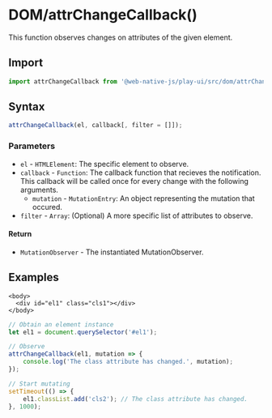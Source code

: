 # DOM/attrChangeCallback\(\)

This function observes changes on attributes of the given element.

## Import

```javascript
import attrChangeCallback from '@web-native-js/play-ui/src/dom/attrChangeCallback.js';
```

## Syntax

```javascript
attrChangeCallback(el, callback[, filter = []]);
```

### Parameters

* `el` - `HTMLElement`: The specific element to observe.
* `callback` - `Function`: The callback function that recieves the notification. This callback will be called once for every change with the following arguments.
  * `mutation` - `MutationEntry`: An object representing the mutation that occured.
* `filter` - `Array`: \(Optional\) A more specific list of attributes to observe.

#### Return

* `MutationObserver` - The instantiated MutationObserver.

## Examples

```markup
<body>
  <div id="el1" class="cls1"></div>
</body>
```

```javascript
// Obtain an element instance
let el1 = document.querySelector('#el1');

// Observe
attrChangeCallback(el1, mutation => {
    console.log('The class attribute has changed.', mutation);
});

// Start mutating
setTimeout(() => {
    el1.classList.add('cls2'); // The class attribute has changed.
}, 1000);
```

